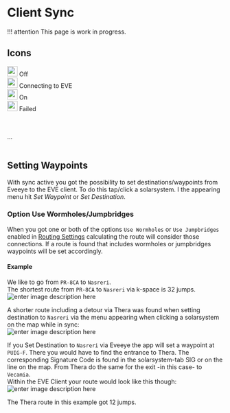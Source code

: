# Client Sync

!!! attention
    This page is work in progress.

## Icons
<img src="https://raw.githubusercontent.com/Risingson/eedocs/master/docs/images/Marker-100_off.png" width="24" height="24" > Off<br>
<img src="https://raw.githubusercontent.com/Risingson/eedocs/master/docs/images/Marker-100_standby.png" width="24" height="24" > Connecting to EVE<br>
<img src="https://raw.githubusercontent.com/Risingson/eedocs/master/docs/images/Marker-100_on.png" width="24" height="24" > On<br>
<img src="https://raw.githubusercontent.com/Risingson/eedocs/master/docs/images/Marker-100_fail.png" width="24" height="24" > Failed<br>

<br><br>...<br><br>

## Setting Waypoints
With sync active you got the possibility to set destinations/waypoints from Eveeye to the EVE client. To do this tap/click a solarsystem. I the appearing menu hit *Set Waypoint* or *Set Destination*.

### Option Use Wormholes/Jumpbridges
When you got one or both of the options `Use Wormholes` or `Use Jumpbridges` enabled in [Routing Settings](https://eveeye.readthedocs.io/en/latest/ui/settings/#Route) calculating the route will consider those connections. If a route is found that includes wormholes or jumpbridges waypoints will be set accordingly.

#### Example
We like to go from `PR-8CA` to `Nasreri`.<br>
The shortest route from `PR-8CA` to `Nasreri` via k-space is 32 jumps.<br> 
![enter image description here](https://raw.githubusercontent.com/Risingson/eedocs/master/docs/images/route/Wormhole_routing_00.png)

A shorter route including a detour via Thera was found when setting destination to `Nasreri` via the menu appearing when clicking a solarsystem on the map while in sync:<br>![enter image description here](https://raw.githubusercontent.com/Risingson/eedocs/master/docs/images/route/Wormhole_routing_0.png)

If you Set Destination to `Nasreri` via Eveeye the app will set a waypoint at `PUIG-F`. There you would have to find the entrance to Thera. The corresponding Signature Code is found in the solarsystem-tab SIG or on the line on the map. From Thera do the same for the exit -in this case- to `Vecamia`.<br>
Within the EVE Client your route would look like this though:<br>
 ![enter image description here](https://raw.githubusercontent.com/Risingson/eedocs/master/docs/images/route/Wormhole_routing_02.png)

The Thera route in this example got 12 jumps.
<!--stackedit_data:
eyJoaXN0b3J5IjpbMjgxODg1MDMxLDcyMDkwMzAyMywtMTc2OT
M5NDA4OCw4Mjc4MDY4MjcsMTg4MDAwMTgsMTg5MjkyNjA4LC00
MjE0NTUyOTgsMTA2NDExMzc5LC0xMjgzNTM1MDk3LC03NzA5Mz
Y4NDAsNjA3NTY0NDcsLTIxMDM3NzU4NjMsNDA0NDE0NjE5LC0y
MDgwNTA4NTQ3LDEyNTMxNDc2NTUsLTE0NjcwODg4OTQsMjAyOD
c3NjYyMSwtMTUxMDUyNjA5MSwtMTM0NTg1MzI3OV19
-->